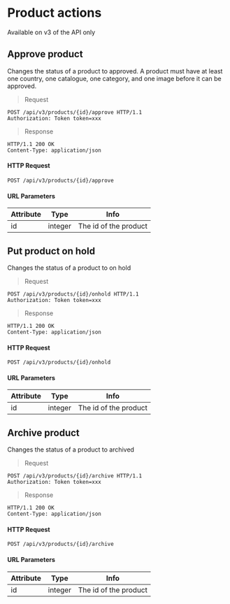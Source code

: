 # Product actions

Available on v3 of the API only

## Approve product

Changes the status of a product to approved. A product must have at least one country, one catalogue, one category, and one image before it can be approved.

> Request

``` http
POST /api/v3/products/{id}/approve HTTP/1.1
Authorization: Token token=xxx
```

> Response

``` http
HTTP/1.1 200 OK
Content-Type: application/json
```

#### HTTP Request

`POST /api/v3/products/{id}/approve`

#### URL Parameters

Attribute | Type | Info
--------- | ---- | ----
id | integer | The id of the product


## Put product on hold

Changes the status of a product to on hold

> Request

``` http
POST /api/v3/products/{id}/onhold HTTP/1.1
Authorization: Token token=xxx
```

> Response

``` http
HTTP/1.1 200 OK
Content-Type: application/json
```

#### HTTP Request

`POST /api/v3/products/{id}/onhold`

#### URL Parameters

Attribute | Type | Info
--------- | ---- | ----
id | integer | The id of the product

## Archive product

Changes the status of a product to archived

> Request

``` http
POST /api/v3/products/{id}/archive HTTP/1.1
Authorization: Token token=xxx
```

> Response

``` http
HTTP/1.1 200 OK
Content-Type: application/json
```

#### HTTP Request

`POST /api/v3/products/{id}/archive`

#### URL Parameters

Attribute | Type | Info
--------- | ---- | ----
id | integer | The id of the product

